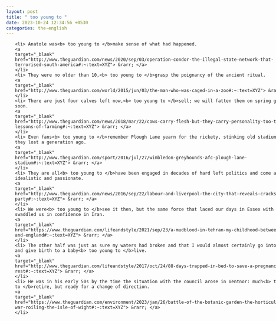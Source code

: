 ```yaml
---
layout: post
title: " too young to "
date: 2023-10-24 12:34:56 +0530
categories: the-english
---
```

<style>
@media only screen and (min-width: 768px) {
    ol {
        width: 768px;
        margin: 0 auto;
    }
  }
ol li {
    font-size: 18px;
    line-height: 1.5;
    padding-bottom: 8px;
}
</style>
<ol>

    <li> Anatole was<b> too young to </b>make sense of what had happened.
    <a 
    target="_blank" 
    href="http://www.theguardian.com/news/2020/sep/03/operation-condor-the-illegal-state-network-that-terrorised-south-america#:~:text=XYZ"> &rarr; </a>
    </li>
    <li> They were no older than 10,<b> too young to </b>grasp the poignancy of the ancient ritual.
    <a 
    target="_blank" 
    href="http://www.theguardian.com/world/2015/jun/03/the-man-who-was-caged-in-a-zoo#:~:text=XYZ"> &rarr; </a>
    </li>
    <li> There are just four calves left now,<b> too young to </b>sell; we will fatten them on spring grass soon.
    <a 
    target="_blank" 
    href="http://www.theguardian.com/news/2018/mar/22/cows-carry-flesh-but-they-carry-personality-too-the-hard-lessons-of-farming#:~:text=XYZ"> &rarr; </a>
    </li>
    <li> Even fans<b> too young to </b>remember Plough Lane yearn for the rickety, stinking old stadium that they lost a generation ago.
    <a 
    target="_blank" 
    href="http://www.theguardian.com/sport/2016/jul/27/wimbledon-greyhounds-afc-plough-lane-stadium#:~:text=XYZ"> &rarr; </a>
    </li>
    <li> They are all<b> too young to </b>have been engaged in decades of hard left politics and come across as idealistic and passionate.
    <a 
    target="_blank" 
    href="http://www.theguardian.com/news/2016/sep/22/labour-and-liverpool-the-city-that-reveals-cracks-in-party#:~:text=XYZ"> &rarr; </a>
    </li>
    <li> We were<b> too young to </b>see it then, but the same force that laced our days in Essex with anxiety swaddled us in confidence in Iran.
    <a 
    target="_blank" 
    href="https://www.theguardian.com/lifeandstyle/2021/sep/23/a-mudblood-in-tehran-my-childhood-between-iran-and-england#:~:text=XYZ"> &rarr; </a>
    </li>
    <li> The other half was just as sure my waters had broken and that I would almost certainly go into labour and give birth to a baby<b> too young to </b>live.
    <a 
    target="_blank" 
    href="http://www.theguardian.com/lifeandstyle/2017/oct/24/88-days-trapped-in-bed-to-save-a-pregnancy-bed-rest#:~:text=XYZ"> &rarr; </a>
    </li>
    <li> He was in his early 50s by the time the situation with the council arose in Ventnor: much<b> too young to </b>retire, but ready for a change of direction.
    <a 
    target="_blank" 
    href="https://www.theguardian.com/environment/2023/jan/26/battle-of-the-botanic-garden-the-horticulture-war-roiling-the-isle-of-wight#:~:text=XYZ"> &rarr; </a>
    </li>